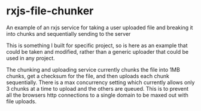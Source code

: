 # rxjs-file-chunker
An example of an rxjs service for taking a user uploaded file and breaking it into chunks and sequentially sending to the server

This is something I built for specific project, so is here as an example that could be taken and modified, rather than a generic uploader that could be used in any project.

The chunking and uploading service currently chunks the file into 1MB chunks, get a checksum for the file, and then uploads each chunk sequentially. There is a max concurrency setting which currently allows only 3 chunks at a time to upload and the others are queued. This is to prevent all the browsers http connections to a single domain to be maxed out with file uploads.

